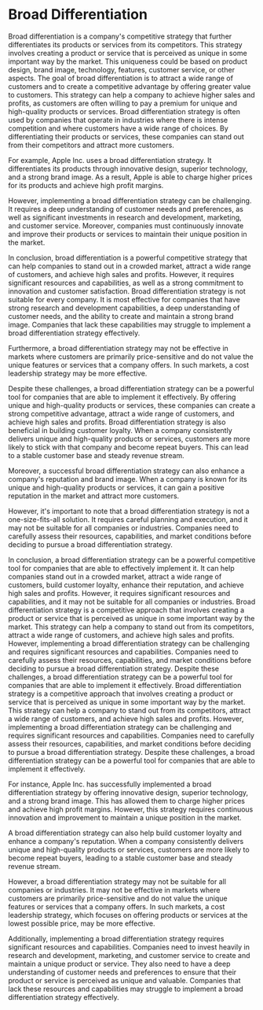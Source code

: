 # Broad Differentiation

Broad differentiation is a company's competitive strategy that further differentiates its products or services from its competitors. This strategy involves creating a product or service that is perceived as unique in some important way by the market. This uniqueness could be based on product design, brand image, technology, features, customer service, or other aspects. The goal of broad differentiation is to attract a wide range of customers and to create a competitive advantage by offering greater value to customers. This strategy can help a company to achieve higher sales and profits, as customers are often willing to pay a premium for unique and high-quality products or services. Broad differentiation strategy is often used by companies that operate in industries where there is intense competition and where customers have a wide range of choices. By differentiating their products or services, these companies can stand out from their competitors and attract more customers.

For example, Apple Inc. uses a broad differentiation strategy. It differentiates its products through innovative design, superior technology, and a strong brand image. As a result, Apple is able to charge higher prices for its products and achieve high profit margins.

However, implementing a broad differentiation strategy can be challenging. It requires a deep understanding of customer needs and preferences, as well as significant investments in research and development, marketing, and customer service. Moreover, companies must continuously innovate and improve their products or services to maintain their unique position in the market.

In conclusion, broad differentiation is a powerful competitive strategy that can help companies to stand out in a crowded market, attract a wide range of customers, and achieve high sales and profits. However, it requires significant resources and capabilities, as well as a strong commitment to innovation and customer satisfaction. Broad differentiation strategy is not suitable for every company. It is most effective for companies that have strong research and development capabilities, a deep understanding of customer needs, and the ability to create and maintain a strong brand image. Companies that lack these capabilities may struggle to implement a broad differentiation strategy effectively.

Furthermore, a broad differentiation strategy may not be effective in markets where customers are primarily price-sensitive and do not value the unique features or services that a company offers. In such markets, a cost leadership strategy may be more effective.

Despite these challenges, a broad differentiation strategy can be a powerful tool for companies that are able to implement it effectively. By offering unique and high-quality products or services, these companies can create a strong competitive advantage, attract a wide range of customers, and achieve high sales and profits. Broad differentiation strategy is also beneficial in building customer loyalty. When a company consistently delivers unique and high-quality products or services, customers are more likely to stick with that company and become repeat buyers. This can lead to a stable customer base and steady revenue stream.

Moreover, a successful broad differentiation strategy can also enhance a company's reputation and brand image. When a company is known for its unique and high-quality products or services, it can gain a positive reputation in the market and attract more customers.

However, it's important to note that a broad differentiation strategy is not a one-size-fits-all solution. It requires careful planning and execution, and it may not be suitable for all companies or industries. Companies need to carefully assess their resources, capabilities, and market conditions before deciding to pursue a broad differentiation strategy.

In conclusion, a broad differentiation strategy can be a powerful competitive tool for companies that are able to effectively implement it. It can help companies stand out in a crowded market, attract a wide range of customers, build customer loyalty, enhance their reputation, and achieve high sales and profits. However, it requires significant resources and capabilities, and it may not be suitable for all companies or industries. Broad differentiation strategy is a competitive approach that involves creating a product or service that is perceived as unique in some important way by the market. This strategy can help a company to stand out from its competitors, attract a wide range of customers, and achieve high sales and profits. However, implementing a broad differentiation strategy can be challenging and requires significant resources and capabilities. Companies need to carefully assess their resources, capabilities, and market conditions before deciding to pursue a broad differentiation strategy. Despite these challenges, a broad differentiation strategy can be a powerful tool for companies that are able to implement it effectively. Broad differentiation strategy is a competitive approach that involves creating a product or service that is perceived as unique in some important way by the market. This strategy can help a company to stand out from its competitors, attract a wide range of customers, and achieve high sales and profits. However, implementing a broad differentiation strategy can be challenging and requires significant resources and capabilities. Companies need to carefully assess their resources, capabilities, and market conditions before deciding to pursue a broad differentiation strategy. Despite these challenges, a broad differentiation strategy can be a powerful tool for companies that are able to implement it effectively. 

For instance, Apple Inc. has successfully implemented a broad differentiation strategy by offering innovative design, superior technology, and a strong brand image. This has allowed them to charge higher prices and achieve high profit margins. However, this strategy requires continuous innovation and improvement to maintain a unique position in the market.

A broad differentiation strategy can also help build customer loyalty and enhance a company's reputation. When a company consistently delivers unique and high-quality products or services, customers are more likely to become repeat buyers, leading to a stable customer base and steady revenue stream. 

However, a broad differentiation strategy may not be suitable for all companies or industries. It may not be effective in markets where customers are primarily price-sensitive and do not value the unique features or services that a company offers. In such markets, a cost leadership strategy, which focuses on offering products or services at the lowest possible price, may be more effective.

Additionally, implementing a broad differentiation strategy requires significant resources and capabilities. Companies need to invest heavily in research and development, marketing, and customer service to create and maintain a unique product or service. They also need to have a deep understanding of customer needs and preferences to ensure that their product or service is perceived as unique and valuable. Companies that lack these resources and capabilities may struggle to implement a broad differentiation strategy effectively.